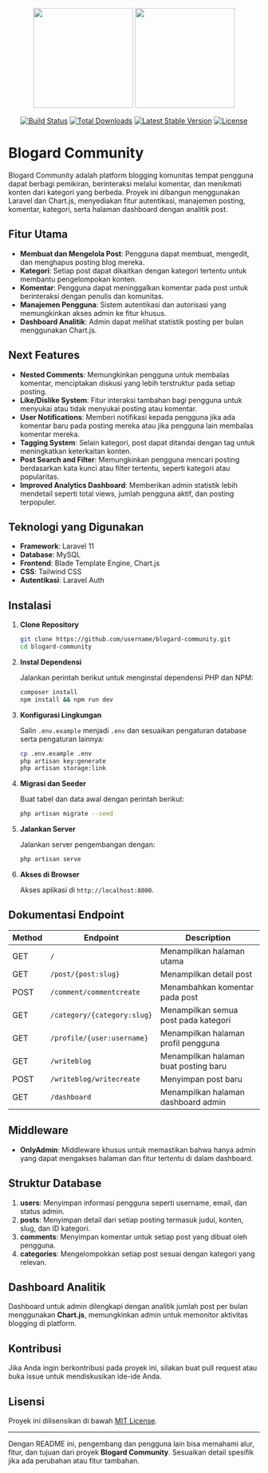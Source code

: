 <p align="center">
<img src="/blogard-community/public/img/blogard-home.png" width="200">
<img src="/blogard-community/public/img/dashboard-blogard.png" width="200">
</p>

<p align="center">
<a href="https://github.com/laravel/framework/actions"><img src="https://github.com/laravel/framework/workflows/tests/badge.svg" alt="Build Status"></a>
<a href="https://packagist.org/packages/laravel/framework"><img src="https://img.shields.io/packagist/dt/laravel/framework" alt="Total Downloads"></a>
<a href="https://packagist.org/packages/laravel/framework"><img src="https://img.shields.io/packagist/v/laravel/framework" alt="Latest Stable Version"></a>
<a href="https://packagist.org/packages/laravel/framework"><img src="https://img.shields.io/packagist/l/laravel/framework" alt="License"></a>
</p>

# Blogard Community

Blogard Community adalah platform blogging komunitas tempat pengguna dapat berbagi pemikiran, berinteraksi melalui komentar, dan menikmati konten dari kategori yang berbeda. Proyek ini dibangun menggunakan Laravel dan Chart.js, menyediakan fitur autentikasi, manajemen posting, komentar, kategori, serta halaman dashboard dengan analitik post.

## Fitur Utama

-   **Membuat dan Mengelola Post**: Pengguna dapat membuat, mengedit, dan menghapus posting blog mereka.
-   **Kategori**: Setiap post dapat dikaitkan dengan kategori tertentu untuk membantu pengelompokan konten.
-   **Komentar**: Pengguna dapat meninggalkan komentar pada post untuk berinteraksi dengan penulis dan komunitas.
-   **Manajemen Pengguna**: Sistem autentikasi dan autorisasi yang memungkinkan akses admin ke fitur khusus.
-   **Dashboard Analitik**: Admin dapat melihat statistik posting per bulan menggunakan Chart.js.

## Next Features

-   **Nested Comments**: Memungkinkan pengguna untuk membalas komentar, menciptakan diskusi yang lebih terstruktur pada setiap posting.
-   **Like/Dislike System**: Fitur interaksi tambahan bagi pengguna untuk menyukai atau tidak menyukai posting atau komentar.
-   **User Notifications**: Memberi notifikasi kepada pengguna jika ada komentar baru pada posting mereka atau jika pengguna lain membalas komentar mereka.
-   **Tagging System**: Selain kategori, post dapat ditandai dengan tag untuk meningkatkan keterkaitan konten.
-   **Post Search and Filter**: Memungkinkan pengguna mencari posting berdasarkan kata kunci atau filter tertentu, seperti kategori atau popularitas.
-   **Improved Analytics Dashboard**: Memberikan admin statistik lebih mendetail seperti total views, jumlah pengguna aktif, dan posting terpopuler.

## Teknologi yang Digunakan

-   **Framework**: Laravel 11
-   **Database**: MySQL
-   **Frontend**: Blade Template Engine, Chart.js
-   **CSS**: Tailwind CSS
-   **Autentikasi**: Laravel Auth

## Instalasi

1. **Clone Repository**

    ```bash
    git clone https://github.com/username/blogard-community.git
    cd blogard-community
    ```

2. **Instal Dependensi**

    Jalankan perintah berikut untuk menginstal dependensi PHP dan NPM:

    ```bash
    composer install
    npm install && npm run dev
    ```

3. **Konfigurasi Lingkungan**

    Salin `.env.example` menjadi `.env` dan sesuaikan pengaturan database serta pengaturan lainnya:

    ```bash
    cp .env.example .env
    php artisan key:generate
    php artisan storage:link
    ```

4. **Migrasi dan Seeder**

    Buat tabel dan data awal dengan perintah berikut:

    ```bash
    php artisan migrate --seed
    ```

5. **Jalankan Server**

    Jalankan server pengembangan dengan:

    ```bash
    php artisan serve
    ```

6. **Akses di Browser**

    Akses aplikasi di `http://localhost:8000`.

## Dokumentasi Endpoint

| Method | Endpoint                    | Description                           |
| ------ | --------------------------- | ------------------------------------- |
| GET    | `/`                         | Menampilkan halaman utama             |
| GET    | `/post/{post:slug}`         | Menampilkan detail post               |
| POST   | `/comment/commentcreate`    | Menambahkan komentar pada post        |
| GET    | `/category/{category:slug}` | Menampilkan semua post pada kategori  |
| GET    | `/profile/{user:username}`  | Menampilkan halaman profil pengguna   |
| GET    | `/writeblog`                | Menampilkan halaman buat posting baru |
| POST   | `/writeblog/writecreate`    | Menyimpan post baru                   |
| GET    | `/dashboard`                | Menampilkan halaman dashboard admin   |

## Middleware

-   **OnlyAdmin**: Middleware khusus untuk memastikan bahwa hanya admin yang dapat mengakses halaman dan fitur tertentu di dalam dashboard.

## Struktur Database

1. **users**: Menyimpan informasi pengguna seperti username, email, dan status admin.
2. **posts**: Menyimpan detail dari setiap posting termasuk judul, konten, slug, dan ID kategori.
3. **comments**: Menyimpan komentar untuk setiap post yang dibuat oleh pengguna.
4. **categories**: Mengelompokkan setiap post sesuai dengan kategori yang relevan.

## Dashboard Analitik

Dashboard untuk admin dilengkapi dengan analitik jumlah post per bulan menggunakan **Chart.js**, memungkinkan admin untuk memonitor aktivitas blogging di platform.

## Kontribusi

Jika Anda ingin berkontribusi pada proyek ini, silakan buat pull request atau buka issue untuk mendiskusikan ide-ide Anda.

## Lisensi

Proyek ini dilisensikan di bawah [MIT License](LICENSE).

---

Dengan README ini, pengembang dan pengguna lain bisa memahami alur, fitur, dan tujuan dari proyek **Blogard Community**. Sesuaikan detail spesifik jika ada perubahan atau fitur tambahan.
